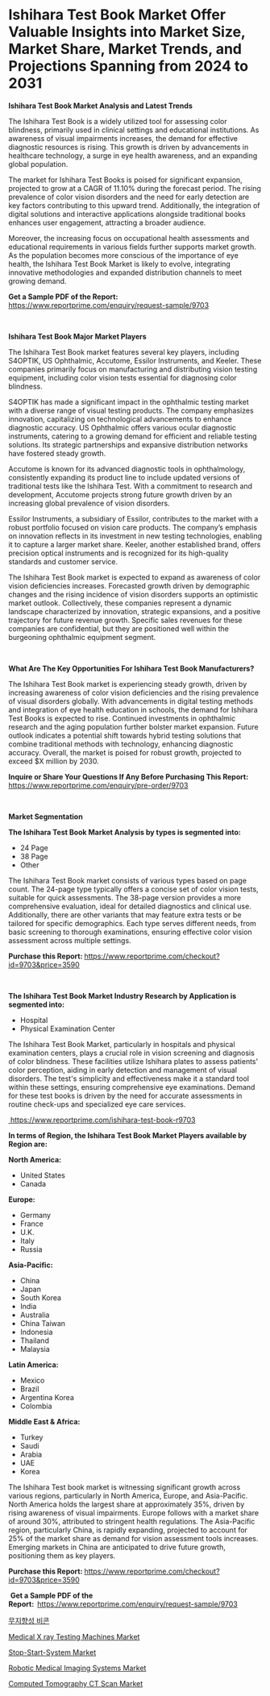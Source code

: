 <p><h1>Ishihara Test Book Market Offer Valuable Insights into Market Size, Market Share, Market Trends, and Projections Spanning from 2024 to 2031</h1></p><p><strong>Ishihara Test Book Market Analysis and Latest Trends</strong></p>
<p><p>The Ishihara Test Book is a widely utilized tool for assessing color blindness, primarily used in clinical settings and educational institutions. As awareness of visual impairments increases, the demand for effective diagnostic resources is rising. This growth is driven by advancements in healthcare technology, a surge in eye health awareness, and an expanding global population. </p><p>The market for Ishihara Test Books is poised for significant expansion, projected to grow at a CAGR of 11.10% during the forecast period. The rising prevalence of color vision disorders and the need for early detection are key factors contributing to this upward trend. Additionally, the integration of digital solutions and interactive applications alongside traditional books enhances user engagement, attracting a broader audience.</p><p>Moreover, the increasing focus on occupational health assessments and educational requirements in various fields further supports market growth. As the population becomes more conscious of the importance of eye health, the Ishihara Test Book Market is likely to evolve, integrating innovative methodologies and expanded distribution channels to meet growing demand.</p></p>
<p><strong>Get a Sample PDF of the Report:&nbsp;</strong> <a href="https://www.reportprime.com/enquiry/request-sample/9703">https://www.reportprime.com/enquiry/request-sample/9703</a></p>
<p>&nbsp;</p>
<p><strong>Ishihara Test Book Major Market Players</strong></p>
<p><p>The Ishihara Test Book market features several key players, including S4OPTIK, US Ophthalmic, Accutome, Essilor Instruments, and Keeler. These companies primarily focus on manufacturing and distributing vision testing equipment, including color vision tests essential for diagnosing color blindness.</p><p>S4OPTIK has made a significant impact in the ophthalmic testing market with a diverse range of visual testing products. The company emphasizes innovation, capitalizing on technological advancements to enhance diagnostic accuracy. US Ophthalmic offers various ocular diagnostic instruments, catering to a growing demand for efficient and reliable testing solutions. Its strategic partnerships and expansive distribution networks have fostered steady growth.</p><p>Accutome is known for its advanced diagnostic tools in ophthalmology, consistently expanding its product line to include updated versions of traditional tests like the Ishihara Test. With a commitment to research and development, Accutome projects strong future growth driven by an increasing global prevalence of vision disorders.</p><p>Essilor Instruments, a subsidiary of Essilor, contributes to the market with a robust portfolio focused on vision care products. The company’s emphasis on innovation reflects in its investment in new testing technologies, enabling it to capture a larger market share. Keeler, another established brand, offers precision optical instruments and is recognized for its high-quality standards and customer service.</p><p>The Ishihara Test Book market is expected to expand as awareness of color vision deficiencies increases. Forecasted growth driven by demographic changes and the rising incidence of vision disorders supports an optimistic market outlook. Collectively, these companies represent a dynamic landscape characterized by innovation, strategic expansions, and a positive trajectory for future revenue growth. Specific sales revenues for these companies are confidential, but they are positioned well within the burgeoning ophthalmic equipment segment.</p></p>
<p>&nbsp;</p>
<p><strong>What Are The Key Opportunities For Ishihara Test Book Manufacturers?</strong></p>
<p><p>The Ishihara Test Book market is experiencing steady growth, driven by increasing awareness of color vision deficiencies and the rising prevalence of visual disorders globally. With advancements in digital testing methods and integration of eye health education in schools, the demand for Ishihara Test Books is expected to rise. Continued investments in ophthalmic research and the aging population further bolster market expansion. Future outlook indicates a potential shift towards hybrid testing solutions that combine traditional methods with technology, enhancing diagnostic accuracy. Overall, the market is poised for robust growth, projected to exceed $X million by 2030.</p></p>
<p><strong>Inquire or Share Your Questions If Any Before Purchasing This Report:</strong> <a href="https://www.reportprime.com/enquiry/pre-order/9703">https://www.reportprime.com/enquiry/pre-order/9703</a></p>
<p>&nbsp;</p>
<p><strong>Market Segmentation</strong></p>
<p><strong>The Ishihara Test Book Market Analysis by types is segmented into:</strong></p>
<p><ul><li>24 Page</li><li>38 Page</li><li>Other</li></ul></p>
<p><p>The Ishihara Test Book market consists of various types based on page count. The 24-page type typically offers a concise set of color vision tests, suitable for quick assessments. The 38-page version provides a more comprehensive evaluation, ideal for detailed diagnostics and clinical use. Additionally, there are other variants that may feature extra tests or be tailored for specific demographics. Each type serves different needs, from basic screening to thorough examinations, ensuring effective color vision assessment across multiple settings.</p></p>
<p><strong>Purchase this Report:&nbsp;</strong><a href="https://www.reportprime.com/checkout?id=9703&price=3590">https://www.reportprime.com/checkout?id=9703&price=3590</a></p>
<p>&nbsp;</p>
<p><strong>The Ishihara Test Book Market Industry Research by Application is segmented into:</strong></p>
<p><ul><li>Hospital</li><li>Physical Examination Center</li></ul></p>
<p><p>The Ishihara Test Book Market, particularly in hospitals and physical examination centers, plays a crucial role in vision screening and diagnosis of color blindness. These facilities utilize Ishihara plates to assess patients' color perception, aiding in early detection and management of visual disorders. The test's simplicity and effectiveness make it a standard tool within these settings, ensuring comprehensive eye examinations. Demand for these test books is driven by the need for accurate assessments in routine check-ups and specialized eye care services.</p></p>
<p><a href="https://www.reportprime.com/ishihara-test-book-r9703">&nbsp;https://www.reportprime.com/ishihara-test-book-r9703</a></p>
<p><strong>In terms of Region, the Ishihara Test Book Market Players available by Region are:</strong></p>
<p>
    <p> <strong> North America: </strong>
        <ul>
            <li>United States</li>
            <li>Canada</li>
        </ul>
        </p> 
    <p> <strong> Europe: </strong>
        <ul>
            <li>Germany</li>
            <li>France</li>
            <li>U.K.</li>
            <li>Italy</li>
            <li>Russia</li>
        </ul>
        </p> 
    <p> <strong> Asia-Pacific: </strong>
        <ul>
            <li>China</li>
            <li>Japan</li>
            <li>South Korea</li>
            <li>India</li>
            <li>Australia</li>
            <li>China Taiwan</li>
            <li>Indonesia</li>
            <li>Thailand</li>
            <li>Malaysia</li>
        </ul>
        </p> 
    <p> <strong> Latin America: </strong>
        <ul>
            <li>Mexico</li>
            <li>Brazil</li>
            <li>Argentina Korea</li>
            <li>Colombia</li>
        </ul>
        </p> 
    <p> <strong> Middle East & Africa: </strong>
        <ul>
            <li>Turkey</li>
            <li>Saudi</li>
            <li>Arabia</li>
            <li>UAE</li>
            <li>Korea</li>
        </ul>
    </p>
    </p>
<p><p>The Ishihara Test book market is witnessing significant growth across various regions, particularly in North America, Europe, and Asia-Pacific. North America holds the largest share at approximately 35%, driven by rising awareness of visual impairments. Europe follows with a market share of around 30%, attributed to stringent health regulations. The Asia-Pacific region, particularly China, is rapidly expanding, projected to account for 25% of the market share as demand for vision assessment tools increases. Emerging markets in China are anticipated to drive future growth, positioning them as key players.</p></p>
<p><strong>Purchase this Report: </strong><a href="https://www.reportprime.com/checkout?id=9703&price=3590">https://www.reportprime.com/checkout?id=9703&price=3590</a></p>
<p>&nbsp;<strong>Get a Sample PDF of the Report:&nbsp;&nbsp;</strong><a href="https://www.reportprime.com/enquiry/request-sample/9703">https://www.reportprime.com/enquiry/request-sample/9703</a></p>
<p><strong></strong></p>
<p><p><a href="https://medium.com/@sheldondtickinson9867/%EC%84%B8%EA%B3%84-non-directional-beacon-market-%EC%9D%80-2024%EC%97%90%EC%84%9C-2031%EB%A1%9C-%EC%97%B0%ED%8F%89%EA%B7%A0-%EC%A6%9D%EA%B0%80%EC%9C%A8%EC%9D%84-%EB%B3%B4%EC%9D%BC-%EA%B2%83%EC%9C%BC%EB%A1%9C-%EC%98%88%EC%83%81%EB%90%A9%EB%8B%88%EB%8B%A4-c4309b0db42d">무지향성 비콘</a></p><p><a href="https://github.com/SanjidaMahmud54/Market-Research-Report-List-1/blob/main/medical-x-ray-testing-machines-market.md">Medical X ray Testing Machines Market</a></p><p><a href="https://issuu.com/reportprime-2/docs/stop-start-system-market-size-2030._303b643a969ac0">Stop-Start-System Market</a></p><p><a href="https://medium.com/@theomorar08/the-robotic-medical-imaging-systems-market-is-anticipated-to-experience-significant-growth-with-48689cc6f0b3">Robotic Medical Imaging Systems Market</a></p><p><a href="https://github.com/hgf64gh/Market-Research-Report-List-1/blob/main/computed-tomography-ct-scan-market.md">Computed Tomography CT Scan Market</a></p></p>